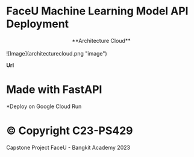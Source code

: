 # FaceU Machine Learning Model API Deployment

<center> **Architecture Cloud** </center> <br>
 ![Image](architecturecloud.png "image") <br>

**Url**

# Made with FastAPI
  *Deploy on Google Cloud Run


# © Copyright C23-PS429
  Capstone Project FaceU - Bangkit Academy 2023


